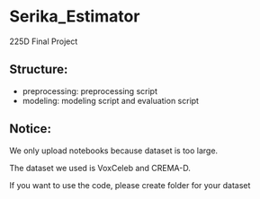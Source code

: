 # Serika_Estimator
225D Final Project
## Structure:
- preprocessing: preprocessing script
- modeling: modeling script and evaluation script
## Notice:
We only upload notebooks because dataset is too large.

The dataset we used is VoxCeleb and CREMA-D.

If you want to use the code, please create folder for your dataset

